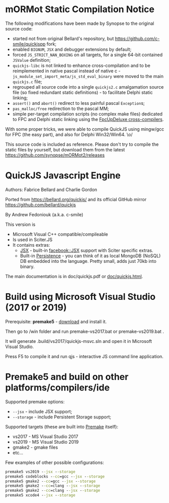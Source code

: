 
# mORMot Static Compilation Notice

The following modifications have been made by Synopse to the original source code:

- started not from original Bellard's repository, but https://github.com/c-smile/quickjspp fork;
- enabled `BIGNUM`, `JSX` and debugger extensions by default;
- forced `JS_STRICT_NAN_BOXING` on all targets, for a single 64-bit contained `JSValue` definition;
- `quickjs-libc` is not linked to enhance cross-compilation and to be reimplemented in native pascal instead of native c - `js_module_set_import_meta/js_std_eval_binary` were moved to the main `quickjs.c` file;
- regrouped all source code into a single `quickjs2.c` amalgamation source file (so fixed redundant static definitions) - to facilitate Delphi static linking;
- `assert()` and `abort()` redirect to less painful pascal `Exception`s;
- `pas_malloc/free` redirection to the pascal MM;
- simple per-target compilation scripts (no complex make files) dedicated to FPC and Delphi static linking using the [FpcUpDeluxe cross-compilers](https://github.com/LongDirtyAnimAlf/fpcupdeluxe/releases).

With some proper tricks, we were able to compile QuickJS using mingw/gcc for FPC (the easy part), and also for Delphi Win32/Win64. \o/

This source code is included as reference. Please don't try to compile the static files by yourself, but download them from the latest https://github.com/synopse/mORMot2/releases


# QuickJS Javascript Engine 

Authors: Fabrice Bellard and Charlie Gordon

Ported from https://bellard.org/quickjs/ and its official GitHub mirror https://github.com/bellard/quickjs

By Andrew Fedoniouk (a.k.a. c-smile)

This version is 

* Microsoft Visual C++ compatible/compileable
* Is used in Sciter.JS
* It contains extras: 
  * [JSX](doc/jsx.md) - built-in [facebook::JSX](https://facebook.github.io/jsx/) support with Sciter specific extras.
  * Built-in [Persistence](storage/doc/README.md) - you can think of it as local MongoDB (NoSQL) DB embedded into the language. Pretty small, adds just 70kb into binary.

The main documentation is in doc/quickjs.pdf or [doc/quickjs.html](doc/quickjs.html).

# Build using Microsoft Visual Studio (2017 or 2019)

Prerequisite: **premake5** - [download](https://premake.github.io/download.html) and install it.

Then go to /win folder and run premake-vs2017.bat or premake-vs2019.bat . 

It will generate .build/vs2017/quickjs-msvc.sln and open it in Microsoft Visual Studio.

Press F5 to compile it and run qjs - interactive JS command line application.

# Premake5 and build on other platforms/compilers/ide  

Supported premake options:

* ```--jsx``` - include JSX support;
* ```--storage``` - include Persistent Storage support;

Supported targets (these are built into [Premake](https://premake.github.io/) itself):

* vs2017 - MS Visual Studio 2017
* vs2019 - MS Visual Studio 2019
* gmake2 - gmake files
* etc...

Few examples of other possible configurations: 
```bat
premake5 vs2019 --jsx --storage
premake5 codeblocks --cc=gcc --jsx --storage
premake5 gmake2 --cc=gcc --jsx --storage
premake5 gmake2 --cc=clang --jsx --storage
premake5 gmake2 --cc=clang --jsx --storage
premake5 xcode4 --jsx --storage
```






